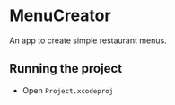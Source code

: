 # MenuCreator

An app to create simple restaurant menus.

## Running the project

- Open `Project.xcodeproj`
